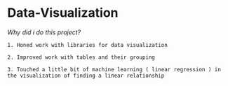 # Data-Visualization

*Why did i do this project?*

    1. Honed work with libraries for data visualization 
    
    2. Improved work with tables and their grouping
    
    3. Touched a little bit of machine learning ( linear regression ) in the visualization of finding a linear relationship
    

